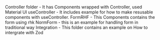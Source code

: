 
Controller folder - It has Components wrapped with Controller, used Material UI 
useController - It includes example for how to make resusable components with useController.
FormRHF - This Components contains the form using rhk
NormForm - this is an example for handling form in traditional way
Integration - This folder contains an example on How to intergrate with Zod